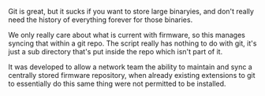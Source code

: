 Git is great, but it sucks if you want to store large
binaryies, and don't really need the history of everything
forever for those binaries.

We only really care about what is current with firmware, so
this manages syncing that within a git repo.  The script really
has nothing to do with git, it's just a sub directory that's
put inside the repo which isn't part of it.

It was developed to allow a network team the ability to
maintain and sync a centrally stored firmware repository,
when already existing extensions to git to essentially do this
same thing were not permitted to be installed.
